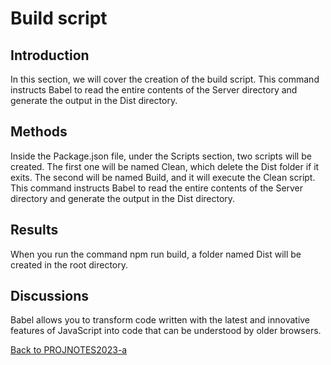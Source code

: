 # Build script

## Introduction

In this section, we will cover the creation of the build script. This command instructs Babel to read the entire contents of the Server directory and generate the output in the Dist directory.

## Methods

Inside the Package.json file, under the Scripts section, two scripts will be created. The first one will be named Clean, which delete the Dist folder if it exits. The second will be named Build, and it will execute the Clean script. This command instructs Babel to read the entire contents of the Server directory and generate the output in the Dist directory.

## Results

When you run the command npm run build, a folder named Dist will be created in the root directory.

## Discussions

Babel allows you to transform code written with the latest and innovative features of JavaScript into code that can be understood by older browsers.

[Back to PROJNOTES2023-a](https://github.com/AlexisFlo/PROJNOTES-2023a)